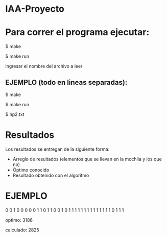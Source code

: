 ﻿# IAA-Proyecto

# Para correr el programa ejecutar:

$ make

$ make run

  ingresar el nombre del archivo a leer
  
## EJEMPLO (todo en lineas separadas):

$ make

$ make run

$ hp2.txt

# Resultados
Los resultados se entregan de la siguiente forma:
 
  - Arreglo de resultados (elementos que se llevan en la mochila y los que no)
  - Óptimo conocido
  - Resultado obtenido con el algoritmo
  
# EJEMPLO
  0 0 1 0 0 0 0 0 1 1 0 1 1 0 0 1 0 1 1 1 1 1 1 1 1 1 1 1 1 1 1 0 1 1 1
  
  optimo: 3186
  
  calculado: 2825
